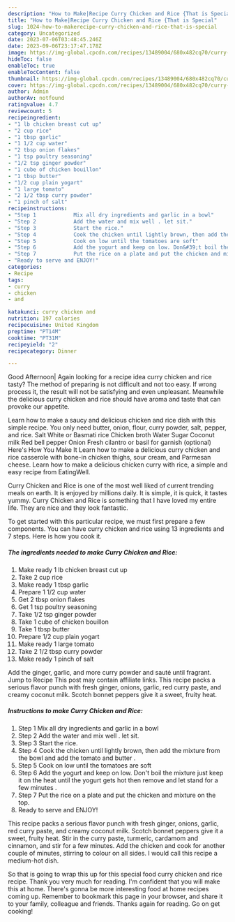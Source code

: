 ```yaml
---
description: "How to Make|Recipe Curry Chicken and Rice {That is Special"
title: "How to Make|Recipe Curry Chicken and Rice {That is Special"
slug: 1024-how-to-makerecipe-curry-chicken-and-rice-that-is-special
category: Uncategorized
date: 2023-07-06T03:48:45.246Z
date: 2023-09-06T23:17:47.178Z
image: https://img-global.cpcdn.com/recipes/13489004/680x482cq70/curry-chicken-and-rice-recipe-main-photo.jpg
hideToc: false
enableToc: true
enableTocContent: false
thumbnail: https://img-global.cpcdn.com/recipes/13489004/680x482cq70/curry-chicken-and-rice-recipe-main-photo.jpg
cover: https://img-global.cpcdn.com/recipes/13489004/680x482cq70/curry-chicken-and-rice-recipe-main-photo.jpg
author: Admin
authorAv: notfound
ratingvalue: 4.7
reviewcount: 5
recipeingredient:
- "1 lb chicken breast cut up"
- "2 cup rice"
- "1 tbsp garlic"
- "1 1/2 cup water"
- "2 tbsp onion flakes"
- "1 tsp poultry seasoning"
- "1/2 tsp ginger powder"
- "1 cube of chicken bouillon"
- "1 tbsp butter"
- "1/2 cup plain yogart"
- "1 large tomato"
- "2 1/2 tbsp curry powder"
- "1 pinch of salt"
recipeinstructions:
- "Step 1            Mix all dry ingredients and garlic in a bowl"
- "Step 2            Add the water and mix well . let sit."
- "Step 3            Start the rice."
- "Step 4            Cook the chicken until lightly brown, then add the mixture from the bowl and add the tomato and butter ."
- "Step 5            Cook on low until the tomatoes are soft"
- "Step 6            Add the yogurt and keep on low. Don&#39;t boil the mixture just keep it on the heat until the yogurt gets hot then remove and let stand for a few minutes ."
- "Step 7            Put the rice on a plate and put the chicken and mixture on the top."
- "Ready to serve and ENJOY!"
categories:
- Recipe
tags:
- curry
- chicken
- and

katakunci: curry chicken and 
nutrition: 197 calories
recipecuisine: United Kingdom
preptime: "PT14M"
cooktime: "PT31M"
recipeyield: "2"
recipecategory: Dinner

---
```



Good Afternoon| Again looking for a recipe idea curry chicken and rice tasty? The method of preparing is not difficult and not too easy. If wrong process it, the result will not be satisfying and even unpleasant. Meanwhile the delicious curry chicken and rice should have aroma and taste that can provoke our appetite.





Learn how to make a saucy and delicious chicken and rice dish with this simple recipe. You only need butter, onion, flour, curry powder, salt, pepper, and rice. Salt White or Basmati rice Chicken broth Water Sugar Coconut milk Red bell pepper Onion Fresh cilantro or basil for garnish (optional) Here&#39;s How You Make It Learn how to make a delicious curry chicken and rice casserole with bone-in chicken thighs, sour cream, and Parmesan cheese. Learn how to make a delicious chicken curry with rice, a simple and easy recipe from EatingWell.

Curry Chicken and Rice is one of the most well liked of current trending meals on earth. It is enjoyed by millions daily. It is simple, it is quick, it tastes yummy. Curry Chicken and Rice is something that I have loved my entire life. They are nice and they look fantastic.


To get started with this particular recipe, we must first prepare a few components. You can have curry chicken and rice using 13 ingredients and 7 steps. Here is how you cook it.

<!--inarticleads1-->

##### The ingredients needed to make Curry Chicken and Rice:

1. Make ready 1 lb chicken breast cut up
1. Take 2 cup rice
1. Make ready 1 tbsp garlic
1. Prepare 1 1/2 cup water
1. Get 2 tbsp onion flakes
1. Get 1 tsp poultry seasoning
1. Take 1/2 tsp ginger powder
1. Take 1 cube of chicken bouillon
1. Take 1 tbsp butter
1. Prepare 1/2 cup plain yogart
1. Make ready 1 large tomato
1. Take 2 1/2 tbsp curry powder
1. Make ready 1 pinch of salt


Add the ginger, garlic, and more curry powder and sauté until fragrant. Jump to Recipe This post may contain affiliate links. This recipe packs a serious flavor punch with fresh ginger, onions, garlic, red curry paste, and creamy coconut milk. Scotch bonnet peppers give it a sweet, fruity heat. 

<!--inarticleads2-->

##### Instructions to make Curry Chicken and Rice:

1. Step 1            Mix all dry ingredients and garlic in a bowl
1. Step 2            Add the water and mix well . let sit.
1. Step 3            Start the rice.
1. Step 4            Cook the chicken until lightly brown, then add the mixture from the bowl and add the tomato and butter .
1. Step 5            Cook on low until the tomatoes are soft
1. Step 6            Add the yogurt and keep on low. Don&#39;t boil the mixture just keep it on the heat until the yogurt gets hot then remove and let stand for a few minutes .
1. Step 7            Put the rice on a plate and put the chicken and mixture on the top.
1. Ready to serve and ENJOY!

This recipe packs a serious flavor punch with fresh ginger, onions, garlic, red curry paste, and creamy coconut milk. Scotch bonnet peppers give it a sweet, fruity heat. Stir in the curry paste, turmeric, cardamom and cinnamon, and stir for a few minutes. Add the chicken and cook for another couple of minutes, stirring to colour on all sides. I would call this recipe a medium-hot dish. 

So that is going to wrap this up for this special food curry chicken and rice recipe. Thank you very much for reading. I'm confident that you will make this at home. There's gonna be more interesting food at home recipes coming up. Remember to bookmark this page in your browser, and share it to your family, colleague and friends. Thanks again for reading. Go on get cooking!
